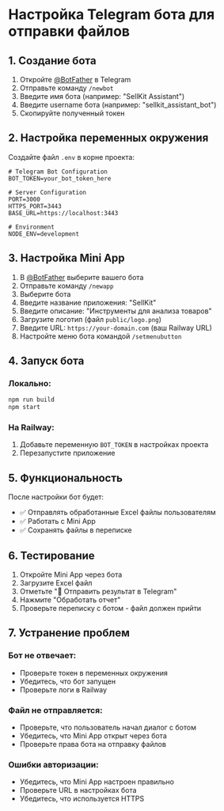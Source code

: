 # Настройка Telegram бота для отправки файлов

## 1. Создание бота

1. Откройте [@BotFather](https://t.me/botfather) в Telegram
2. Отправьте команду `/newbot`
3. Введите имя бота (например: "SellKit Assistant")
4. Введите username бота (например: "sellkit_assistant_bot")
5. Скопируйте полученный токен

## 2. Настройка переменных окружения

Создайте файл `.env` в корне проекта:

```env
# Telegram Bot Configuration
BOT_TOKEN=your_bot_token_here

# Server Configuration
PORT=3000
HTTPS_PORT=3443
BASE_URL=https://localhost:3443

# Environment
NODE_ENV=development
```

## 3. Настройка Mini App

1. В [@BotFather](https://t.me/botfather) выберите вашего бота
2. Отправьте команду `/newapp`
3. Выберите бота
4. Введите название приложения: "SellKit"
5. Введите описание: "Инструменты для анализа товаров"
6. Загрузите логотип (файл `public/logo.png`)
7. Введите URL: `https://your-domain.com` (ваш Railway URL)
8. Настройте меню бота командой `/setmenubutton`

## 4. Запуск бота

### Локально:
```bash
npm run build
npm start
```

### На Railway:
1. Добавьте переменную `BOT_TOKEN` в настройках проекта
2. Перезапустите приложение

## 5. Функциональность

После настройки бот будет:
- ✅ Отправлять обработанные Excel файлы пользователям
- ✅ Работать с Mini App
- ✅ Сохранять файлы в переписке

## 6. Тестирование

1. Откройте Mini App через бота
2. Загрузите Excel файл
3. Отметьте "📱 Отправить результат в Telegram"
4. Нажмите "Обработать отчет"
5. Проверьте переписку с ботом - файл должен прийти

## 7. Устранение проблем

### Бот не отвечает:
- Проверьте токен в переменных окружения
- Убедитесь, что бот запущен
- Проверьте логи в Railway

### Файл не отправляется:
- Проверьте, что пользователь начал диалог с ботом
- Убедитесь, что Mini App открыт через бота
- Проверьте права бота на отправку файлов

### Ошибки авторизации:
- Убедитесь, что Mini App настроен правильно
- Проверьте URL в настройках бота
- Убедитесь, что используется HTTPS
